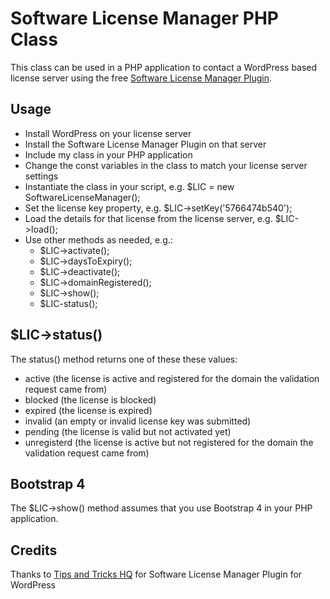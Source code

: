 # Software License Manager PHP Class #
This class can be used in a PHP application to contact a WordPress based license server using the free [Software License Manager Plugin](https://wordpress.org/plugins/software-license-manager/).
## Usage ##
- Install WordPress on your license server
- Install the Software License Manager Plugin on that server
- Include my class in your PHP application
- Change the const variables in the class to match your license server settings
- Instantiate the class in your script, e.g. $LIC = new SoftwareLicenseManager();
- Set the license key property, e.g. $LIC->setKey('5766474b540');
- Load the details for that license from the license server, e.g. $LIC->load();
- Use other methods as needed, e.g.:
  - $LIC->activate();
  - $LIC->daysToExpiry();
  - $LIC->deactivate();
  - $LIC->domainRegistered();
  - $LIC->show();
  - $LIC-status();
## $LIC->status() ##
The status() method returns one of these these values:
- active (the license is active and registered for the domain the validation request came from)
- blocked (the license is blocked)
- expired (the license is expired)
- invalid (an empty or invalid license key was submitted)
- pending (the license is valid but not activated yet)
- unregisterd (the license is active but not registered for the domain the validation request came from)
## Bootstrap 4 ##
The $LIC->show() method assumes that you use Bootstrap 4 in your PHP application.
## Credits ##
Thanks to [Tips and Tricks HQ](https://www.tipsandtricks-hq.com/software-license-manager-plugin-for-wordpress) for Software License Manager Plugin for WordPress

